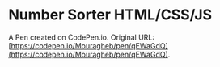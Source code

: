 # Number Sorter HTML/CSS/JS

A Pen created on CodePen.io. Original URL: [https://codepen.io/Mouragheb/pen/qEWaGdQ](https://codepen.io/Mouragheb/pen/qEWaGdQ).

